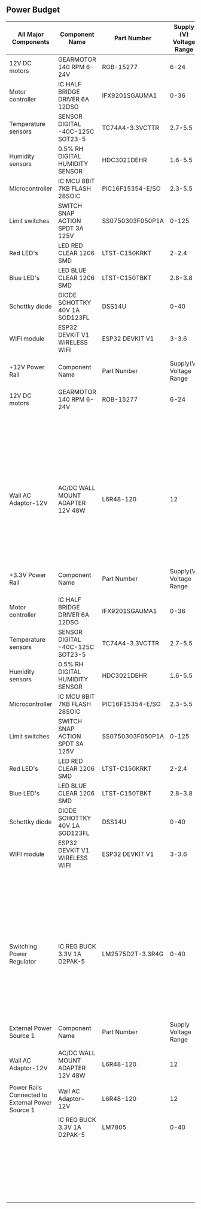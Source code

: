 ## Power Budget

| All Major Components                                                                                                                                                                                                                                                                                                                                                                                               | Component Name                                               | Part Number      | Supply (V)<br>Voltage<br>Range | #              | Absolute<br>Maximum<br>Current (mA) | Total<br>Current<br>(mA) | Unit |
| ------------------------------------------------------------------------------------------------------------------------------------------------------------------------------------------------------------------------------------------------------------------------------------------------------------------------------------------------------------------------------------------------------------------ | ------------------------------------------------------------ | ---------------- | ------------------------------ | -------------- | ----------------------------------- | ------------------------ | ---- |
| 12V DC motors                                                                                                                                                                                                                                                                                                                                                                                                      | GEARMOTOR 140 RPM 6-24V                                      | ROB-15277        | 6-24                           | 2              | 1300                                | 2600                     | mA   |
| Motor controller                                                                                                                                                                                                                                                                                                                                                                                                   | IC HALF BRIDGE DRIVER 6A 12DSO                               | IFX9201SGAUMA1   | 0-36                           | 2              | 13                                  | 26                       | mA   |
| Temperature sensors                                                                                                                                                                                                                                                                                                                                                                                                | SENSOR DIGITAL -40C-125C SOT23-5                             | TC74A4-3.3VCTTR  | 2.7-5.5                        | 2              | 0.35                                | 0.7                      | mA   |
| Humidity sensors                                                                                                                                                                                                                                                                                                                                                                                                   | 0.5% RH DIGITAL HUMIDITY SENSOR                              | HDC3021DEHR      | 1.6-5.5                        | 2              | 0.17                                | 0.34                     | mA   |
| Microcontroller                                                                                                                                                                                                                                                                                                                                                                                                    | IC MCU 8BIT 7KB FLASH 28SOIC                                 | PIC16F15354-E/SO | 2.3-5.5                        | 1              | 32                                  | 32                       | mA   |
| Limit switches                                                                                                                                                                                                                                                                                                                                                                                                     | SWITCH SNAP ACTION SPDT 3A 125V                              | SS0750303F050P1A | 0-125                          | 2              | 1                                   | 2                        | mA   |
| Red LED's                                                                                                                                                                                                                                                                                                                                                                                                          | LED RED CLEAR 1206 SMD                                       | LTST-C150KRKT    | 2-2.4                          | 2              | 25                                  | 50                       | mA   |
| Blue LED's                                                                                                                                                                                                                                                                                                                                                                                                         | LED BLUE CLEAR 1206 SMD                                      | LTST-C150TBKT    | 2.8-3.8                        | 2              | 25                                  | 50                       | mA   |
| Schottky diode                                                                                                                                                                                                                                                                                                                                                                                                     | DIODE SCHOTTKY 40V 1A SOD123FL                               | DSS14U           | 0-40                           | 1              | 44                                  | 44                       | mA   |
| WIFI module                                                                                                                                                                                                                                                                                                                                                                                                        | ESP32 DEVKIT V1 WIRELESS WIFI                                | ESP32 DEVKIT V1  | 3-3.6                          | 1              | 500                                 | 500                      | mA   |
| +12V Power Rail                                                                                                                                                                                                                                                                                                                                                                                                    | Component Name                                               | Part Number      | Supply(V)<br>Voltage<br>Range  | #              | Absolute<br>Maximum<br>Current (mA) | Total<br>Current<br>(mA) | Unit |
| 12V DC motors                                                                                                                                                                                                                                                                                                                                                                                                      | GEARMOTOR 140 RPM 6-24V                                      | ROB-15277        | 6-24                           | 2              | 1300                                | 2600                     | mA   |
|                                                                                                                                                                                                                                                                                                                                                                                                                    |                                                              |                  |                                |                |                                     |                          |      |
|                       |                  |                                |                |                                                                                                                                                                                                                                                                                                                       | Subtotal                                                     | 2600             | mA                             |
|                                                                                                                                                                                                                                                     |                  |                                |                |                                                                                         | Safety Margin                                                | 20%              |                                |
|                       |                  |                                |                |                                                                                                                                                                                                                                                                                                                       | Total Current Required on +12V Rail                          | 3120             | mA                             |
|                                                                                                                                                                                                                                                                                                                                                                                                                    |                                                              |                  |                                |                |                                     |                          |      |
| Wall AC Adaptor-12V                                                                                                                                                                                                                                                                                                                                                                                                | AC/DC WALL MOUNT ADAPTER 12V 48W                             | L6R48-120        | 12                             | 1              | 4000                                | 4000                     | mA   |
|                                                                                                                                                                                                                                                     |                  |                                |                |                                                                                         | Total Remaining Current Available on +12V Rail               | 880              | mA                             |
| +3.3V Power Rail                                                                                                                                                                                                                                                                                                                                                                                                   | Component Name                                               | Part Number      | Supply(V)<br>Voltage<br>Range  | #              | Absolute<br>Maximum<br>Current (mA) | Total<br>Current<br>(mA) | Unit |
| Motor controller                                                                                                                                                                                                                                                                                                                                                                                                   | IC HALF BRIDGE DRIVER 6A 12DSO                               | IFX9201SGAUMA1   | 0-36                           | 2              | 13                                  | 26                       | mA   |
| Temperature sensors                                                                                                                                                                                                                                                                                                                                                                                                | SENSOR DIGITAL -40C-125C SOT23-5                             | TC74A4-3.3VCTTR  | 2.7-5.5                        | 2              | 0.35                                | 0.7                      | mA   |
| Humidity sensors                                                                                                                                                                                                                                                                                                                                                                                                   | 0.5% RH DIGITAL HUMIDITY SENSOR                              | HDC3021DEHR      | 1.6-5.5                        | 2              | 0.17                                | 0.34                     | mA   |
| Microcontroller                                                                                                                                                                                                                                                                                                                                                                                                    | IC MCU 8BIT 7KB FLASH 28SOIC                                 | PIC16F15354-E/SO | 2.3-5.5                        | 1              | 32                                  | 32                       | mA   |
| Limit switches                                                                                                                                                                                                                                                                                                                                                                                                     | SWITCH SNAP ACTION SPDT 3A 125V                              | SS0750303F050P1A | 0-125                          | 2              | 1                                   | 2                        | mA   |
| Red LED's                                                                                                                                                                                                                                                                                                                                                                                                          | LED RED CLEAR 1206 SMD                                       | LTST-C150KRKT    | 2-2.4                          | 2              | 25                                  | 50                       | mA   |
| Blue LED's                                                                                                                                                                                                                                                                                                                                                                                                         | LED BLUE CLEAR 1206 SMD                                      | LTST-C150TBKT    | 2.8-3.8                        | 2              | 25                                  | 50                       | mA   |
| Schottky diode                                                                                                                                                                                                                                                                                                                                                                                                     | DIODE SCHOTTKY 40V 1A SOD123FL                               | DSS14U           | 0-40                           | 1              | 44                                  | 44                       | mA   |
| WIFI module                                                                                                                                                                                                                                                                                                                                                                                                        | ESP32 DEVKIT V1 WIRELESS WIFI                                | ESP32 DEVKIT V1  | 3-3.6                          | 1              | 500                                 | 500                      | mA   |
|                                                                                                                                                                                                                                                                                                                                                                                                                    |                                                              |                  |                                |                |                                     |                          |      |
|                       |                  |                                |                |                                                                                                                                                                                                                                                                                                                       | Subtotal                                                     | 705.04           | mA                             | 
|                       |                  |                                |                |                                                                                                                                                                                                                                                                                                                       | Safety Margin                                                | 20%              |                                |
|                       |                  |                                |                |                                                                                                                                                                                                                                                                                                                       | Total Current Required on +5V Rail                           | 846.048          | mA                             |
|                                                                                                                                                                                                                                                                                                                                                                                                                    |                                                              |                  |                                |                |                                     |                          |      |
| Switching Power Regulator                                                                                                                                                                                                                                                                                                                                                                                          | IC REG BUCK 3.3V 1A D2PAK-5                                  | LM2575D2T-3.3R4G | 0-40                           | 1              | 1000                                | 1000                     | mA   |
|                       |                  |                                |                |                                                                                                                                                                                                                                                                                                                       | Total Remaining Current Available on +5V Rail                | 153.952          | mA                             |
|                                                                                                                                                                                                                                                                                                                                                                                                                    |
| External Power Source 1                                                                                                                                                                                                                                                                                                                                                                                            | Component Name                                               | Part Number      | Supply<br>Voltage<br>Range     | Output Voltage | Absolute<br>Maximum<br>Current (mA) | Total<br>Current<br>(mA) | Unit |
| Wall AC Adaptor-12V                                                                                                                                                                                                                                                                                                                                                                                                | AC/DC WALL MOUNT ADAPTER 12V 48W                             | L6R48-120        | 12                             | 1              | 4000                                | 4000                     | mA   |
|                                                                                                                                                                                                                                                                                                                                                                                                                    |                                                              |                  |                                |                |                                     |                          |      |
| Power Rails Connected to External Power Source 1                                                                                                                                                                                                                                                                                                                                                                   | Wall AC Adaptor-12V                                          | L6R48-120        | 12                             | 1              | 3120                                | 3120                     | mA   |
|                       |IC REG BUCK 3.3V 1A D2PAK-5                                                                                                                                                                                                                                                                                                                                                                  | LM7805                                                       | 0-40             | 1                              | 846.048        | 846.048                             | mA                       |
|                                                                                                                                                                                                                                                     |                  |                                |                 |                                                                                        | Total Remaining Current Available on External Power Source 1 | 33.952           | mA                             |









  






